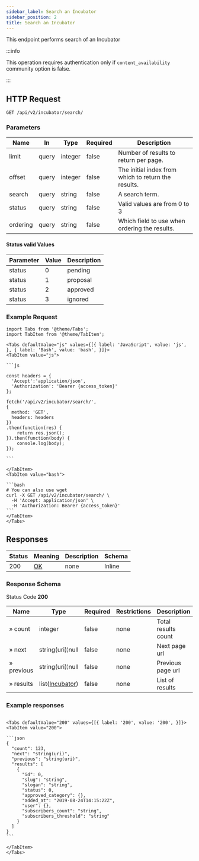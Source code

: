 ```yaml
---
sidebar_label: Search an Incubator
sidebar_position: 2
title: Search an Incubator
---
```


This endpoint performs search of an Incubator

:::info

This operation requires authentication only if `content_availability` community option is false.

:::


## HTTP Request

`GET /api/v2/incubator/search/`

### Parameters

|Name|In|Type|Required|Description|
|---|---|---|---|---|
|limit|query|integer|false|Number of results to return per page.|
|offset|query|integer|false|The initial index from which to return the results.|
|search|query|string|false|A search term.|
|status|query|string|false|Valid values are from 0 to 3|
|ordering|query|string|false|Which field to use when ordering the results.|

#### Status valid Values

|Parameter|Value|Description|
|---|---|---|
|status|0|pending|
|status|1|proposal|
|status|2|approved|
|status|3|ignored|

### Example Request

````mdx-code-block
import Tabs from '@theme/Tabs';
import TabItem from '@theme/TabItem';

<Tabs defaultValue="js" values={[{ label: 'JavaScript', value: 'js', }, { label: 'Bash', value: 'bash', }]}>
<TabItem value="js">

```js

const headers = {
  'Accept':'application/json',
  'Authorization': 'Bearer {access_token}'
};

fetch('/api/v2/incubator/search/',
{
  method: 'GET',
  headers: headers
})
.then(function(res) {
    return res.json();
}).then(function(body) {
    console.log(body);
});

```

</TabItem>
<TabItem value="bash">

```bash
# You can also use wget
curl -X GET /api/v2/incubator/search/ \
  -H 'Accept: application/json' \
  -H 'Authorization: Bearer {access_token}'
```
</TabItem>
</Tabs>
````

## Responses
|Status|Meaning|Description|Schema|
|---|---|---|---|
|200|[OK](https://tools.ietf.org/html/rfc7231#section-6.3.1)|none|Inline|

### Response Schema

Status Code **200**

|Name|Type|Required|Restrictions|Description|
|---|---|---|---|---|
|» count|integer|false|none|Total results count|
|» next|string(uri)¦null|false|none|Next page url|
|» previous|string(uri)¦null|false|none|Previous page url|
|» results|list([Incubator](../schemas/incubator))|false|none|List of results|

### Example responses


````mdx-code-block

<Tabs defaultValue="200" values={[{ label: '200', value: '200', }]}>
<TabItem value="200">

```json
{
  "count": 123,
  "next": "string(uri)",
  "previous": "string(uri)",
  "results": [
    {
      "id": 0,
      "slug": "string",
      "slogan": "string",
      "status": 0,
      "approved_category": {},
      "added_at": "2019-08-24T14:15:22Z",
      "user": {},
      "subscribers_count": "string",
      "subscribers_threshold": "string"              
    }
  ]
}
```

</TabItem>
</Tabs>
````




